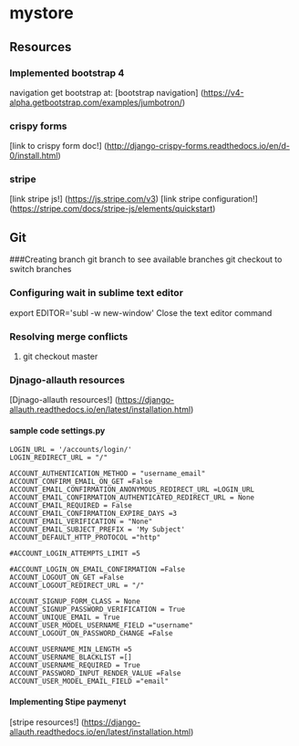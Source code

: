  # mystore
 
## Resources

### Implemented bootstrap 4 
navigation get bootstrap at:
[bootstrap navigation] (https://v4-alpha.getbootstrap.com/examples/jumbotron/)

### crispy forms
[link to crispy form doc!] (http://django-crispy-forms.readthedocs.io/en/d-0/install.html)

### stripe
[link stripe js!] (https://js.stripe.com/v3)
[link stripe configuration!] (https://stripe.com/docs/stripe-js/elements/quickstart)


## Git
###Creating branch
git branch to see available branches
git checkout to switch branches
### Configuring wait in sublime text editor
export EDITOR='subl -w new-window'
Close the text editor command
### Resolving merge conflicts
1. git checkout master


### Djnago-allauth resources
[Djnago-allauth resources!] (https://django-allauth.readthedocs.io/en/latest/installation.html)


#### sample code settings.py
    LOGIN_URL = '/accounts/login/'
    LOGIN_REDIRECT_URL = "/"

    ACCOUNT_AUTHENTICATION_METHOD = "username_email"
    ACCOUNT_CONFIRM_EMAIL_ON_GET =False
    ACCOUNT_EMAIL_CONFIRMATION_ANONYMOUS_REDIRECT_URL =LOGIN_URL
    ACCOUNT_EMAIL_CONFIRMATION_AUTHENTICATED_REDIRECT_URL = None
    ACCOUNT_EMAIL_REQUIRED = False
    ACCOUNT_EMAIL_CONFIRMATION_EXPIRE_DAYS =3
    ACCOUNT_EMAIL_VERIFICATION = "None"
    ACCOUNT_EMAIL_SUBJECT_PREFIX = 'My Subject'
    ACCOUNT_DEFAULT_HTTP_PROTOCOL ="http"

    #ACCOUNT_LOGIN_ATTEMPTS_LIMIT =5
     
    #ACCOUNT_LOGIN_ON_EMAIL_CONFIRMATION =False
    ACCOUNT_LOGOUT_ON_GET =False
    ACCOUNT_LOGOUT_REDIRECT_URL = "/"

    ACCOUNT_SIGNUP_FORM_CLASS = None
    ACCOUNT_SIGNUP_PASSWORD_VERIFICATION = True 
    ACCOUNT_UNIQUE_EMAIL = True 
    ACCOUNT_USER_MODEL_USERNAME_FIELD ="username"
    ACCOUNT_LOGOUT_ON_PASSWORD_CHANGE =False

    ACCOUNT_USERNAME_MIN_LENGTH =5
    ACCOUNT_USERNAME_BLACKLIST =[]
    ACCOUNT_USERNAME_REQUIRED = True   
    ACCOUNT_PASSWORD_INPUT_RENDER_VALUE =False
    ACCOUNT_USER_MODEL_EMAIL_FIELD ="email"
#### Implementing Stipe paymenyt
[stripe resources!] (https://django-allauth.readthedocs.io/en/latest/installation.html)

